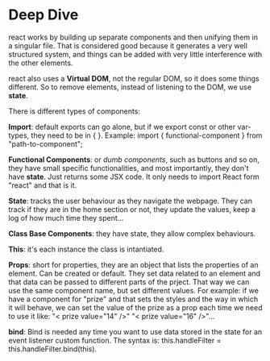# Deep Dive

react works by building up separate components and then unifying them in a singular file. That is considered good because it generates a very well structured system, and things can be added with very little interference with the other elements.

react also uses a **Virtual DOM**, not the regular DOM, so it does some things different. So to remove elements, instead of listening to the DOM, we use **state**.

There is different types of components:

**Import**: default exports can go alone, but if we export const or other var-types, they need to be in { }. Example: import { functional-component } from "path-to-component";

**Functional Components**: or _dumb components_, such as buttons and so on, they have small specific functionalities, and most importantly, they don't have **state**. Just returns some JSX code. It only needs to import React form "react" and that is it.

**State**: tracks the user behaviour as they navigate the webpage. They can track if they are in the home section or not, they update the values, keep a log of how much time they spent... 

**Class Base Components**: they have state, they allow complex behaviours.

**This**: it's each instance the class is intantiated.

**Props**: short for properties, they are an object that lists the properties of an element. Can be created or default. They set data related to an element and that data can be passed to different parts of the prject. That way we can use the same component name, but set different values. For example: if we have a component for "prize" and that sets the styles and the way in which it will behave, we can set the value of the prize as a prop each time we need to use it like: "< prize value="14" />" "< prize value="16" />"...

**bind**: Bind is needed any time you want to use data stored in the state for an event listener custom function. The syntax is: this.handleFilter = this.handleFilter.bind(this).

